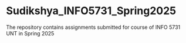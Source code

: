 # Sudikshya_INFO5731_Spring2025
The repository contains assignments submitted for course of INFO 5731 UNT in Spring 2025
